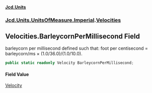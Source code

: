 #### [Jcd.Units](index 'index')
### [Jcd.Units.UnitsOfMeasure.Imperial](Jcd.Units.UnitsOfMeasure.Imperial 'Jcd.Units.UnitsOfMeasure.Imperial').[Velocities](Velocities 'Jcd.Units.UnitsOfMeasure.Imperial.Velocities')

## Velocities.BarleycornPerMillisecond Field

barleycorn per millisecond defined such that: foot per centisecond = barleycorn/ms × (1.0/36.0)/(1.0/10.0).

```csharp
public static readonly Velocity BarleycornPerMillisecond;
```

#### Field Value
[Velocity](Velocity 'Jcd.Units.UnitTypes.Velocity')